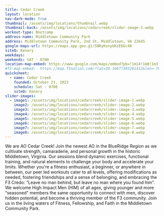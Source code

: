 ```yaml
---
title: Cedar Creek
layout: location
nav-dark-mode: true
thumbnail: /assets/img/locations/thumbnail.webp
thumbnail-back: /assets/img/locations/cedarcreek/slider-image-3.webp
workout-type: Bootcamp
address-name: Middletown Community Park
address: Middletown Community Park, 2nd St, Middletown, VA 22645
google-maps-url: https://maps.app.goo.gl/SNRyKsnyUKzE6Gc48
siteQ: Kenary
weekdays:
weekends: SAT - 0700
location-map-embed: https://www.google.com/maps/embed?pb=!1m14!1m8!1m3!1d12397.301461388108!2d-78.2814898!3d39.0307004!3m2!1i1024!2i768!4f13.1!3m3!1m2!1s0x89b5c06fea64156d%3A0xfadd8195d53c6667!2sMiddletown%20Community%20Park!5e0!3m2!1sen!2sus!4v1700014368699!5m2!1sen!2sus
#f3-map-embed:  https://map.f3nation.com/?lat=39.16677303291412&lon=-78.15840661175892&zoom=16
quicksheet:
  - name: Cedar Creek
    founded: October 21, 2023
    schedule: Sat - 0700
    siteQ: Kenary
slider-images:
  - image1: /assets/img/locations/cedarcreek/slider-image-1.webp
    image2: /assets/img/locations/cedarcreek/slider-image-2.webp
    image3: /assets/img/locations/cedarcreek/slider-image-3.webp
    image4: /assets/img/locations/cedarcreek/slider-image-4.webp
    image5: /assets/img/locations/cedarcreek/slider-image-5.webp
    image6: /assets/img/locations/cedarcreek/slider-image-6.webp
    image7: /assets/img/locations/cedarcreek/slider-image-7.webp
    image8: /assets/img/locations/cedarcreek/slider-image-8.webp
---
```


We are AO Cedar Creek! Join the newest AO in the BlueRidge Region as we cultivate strength, camaraderie, and personal growth in the historic Middletown, Virginia. Our sessions blend dynamic exercises, functional training, and natural elements to challenge your body and accelerate your limits. Whether you're a fitness enthusiast, a beginner, or anywhere in between, our peer led workouts cater to all levels, offering modifications as needed, fostering friendships and a sense of belonging, and embracing the F3 Credo: “Leave no man behind, but leave no man where you found him”. We welcome High Impact Men (HIM) of all ages, giving younger and more “seasoned” members the same opportunity to connect with men, discover hidden potential, and become a thriving member of the F3 community. Join us in the living waters of Fitness, Fellowship, and Faith in the Middletown Community Park.
